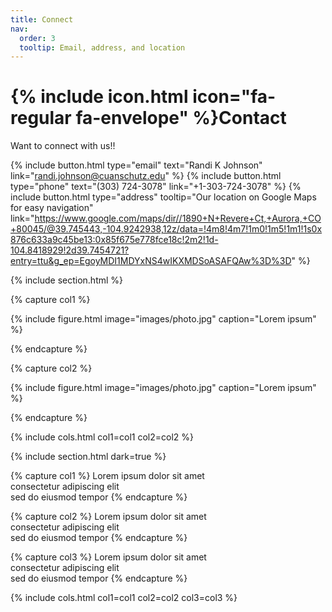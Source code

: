 ```yaml
---
title: Connect
nav:
  order: 3
  tooltip: Email, address, and location
---
```


# {% include icon.html icon="fa-regular fa-envelope" %}Contact

Want to connect with us!!

{%
  include button.html
  type="email"
  text="Randi K Johnson"
  link="randi.johnson@cuanschutz.edu"
%}
{%
  include button.html
  type="phone"
  text="(303) 724-3078"
  link="+1-303-724-3078"
%}
{%
  include button.html
  type="address"
  tooltip="Our location on Google Maps for easy navigation"
  link="https://www.google.com/maps/dir//1890+N+Revere+Ct,+Aurora,+CO+80045/@39.745443,-104.9242938,12z/data=!4m8!4m7!1m0!1m5!1m1!1s0x876c633a9c45be13:0x85f675e778fce18c!2m2!1d-104.8418929!2d39.7454721?entry=ttu&g_ep=EgoyMDI1MDYxNS4wIKXMDSoASAFQAw%3D%3D"
%}

{% include section.html %}

{% capture col1 %}

{%
  include figure.html
  image="images/photo.jpg"
  caption="Lorem ipsum"
%}

{% endcapture %}

{% capture col2 %}

{%
  include figure.html
  image="images/photo.jpg"
  caption="Lorem ipsum"
%}

{% endcapture %}

{% include cols.html col1=col1 col2=col2 %}

{% include section.html dark=true %}

{% capture col1 %}
Lorem ipsum dolor sit amet  
consectetur adipiscing elit  
sed do eiusmod tempor
{% endcapture %}

{% capture col2 %}
Lorem ipsum dolor sit amet  
consectetur adipiscing elit  
sed do eiusmod tempor
{% endcapture %}

{% capture col3 %}
Lorem ipsum dolor sit amet  
consectetur adipiscing elit  
sed do eiusmod tempor
{% endcapture %}

{% include cols.html col1=col1 col2=col2 col3=col3 %}
